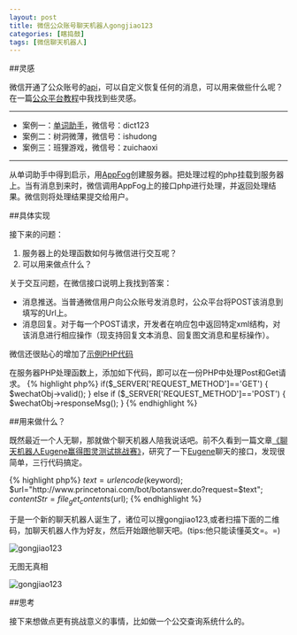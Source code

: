 ```yaml
---
layout: post
title: 微信公众账号聊天机器人gongjiao123
categories: [瞎捣鼓]
tags: [微信聊天机器人]
---
```

##灵感

微信开通了公众账号的[api](http://mp.weixin.qq.com/cgi-bin/loginpage?t=wxm-login&lang=zh_CN)，可以自定义恢复任何的消息，可以用来做些什么呢？在一篇[公众平台教程](http://wenku.baidu.com/view/eefa77c3bb4cf7ec4afed0d4.html)中我找到些灵感。

---

- 案例一：[单词助手](http://www.hijava.org/2012/11/dict123/)，微信号：dict123
- 案例二：树洞微薄，微信号：ishudong
- 案例三：班狸游戏，微信号：zuichaoxi

---

从单词助手中得到启示，用[AppFog](https://www.appfog.com/)创建服务器。把处理过程的php挂载到服务器上。当有消息到来时，微信调用AppFog上的接口php进行处理，并返回处理结果。微信则将处理结果提交给用户。

##具体实现

接下来的问题：

1. 服务器上的处理函数如何与微信进行交互呢？
1. 可以用来做点什么？

关于交互问题，在微信接口说明上我找到答案：

- 消息推送。当普通微信用户向公众账号发消息时，公众平台将POST该消息到填写的Url上。
- 消息回复。对于每一个POST请求，开发者在响应包中返回特定xml结构，对该消息进行相应操作（现支持回复文本消息、回复图文消息和星标操作）。

微信还很贴心的增加了[示例PHP代码](http://mp.weixin.qq.com/mpres/htmledition/res/wx_sample.zip)

在服务器PHP处理函数上，添加如下代码，即可以在一份PHP中处理Post和Get请求。
{% highlight php%}
	if($_SERVER['REQUEST_METHOD']=='GET')
	{
		$wechatObj->valid();
	}
	else if ($_SERVER['REQUEST_METHOD']=='POST')
	{	
		$wechatObj->responseMsg();
	}
{% endhighlight %}

##用来做什么？

既然最近一个人无聊，那就做个聊天机器人陪我说话吧。前不久看到一篇文章[《聊天机器人Eugene赢得图灵测试挑战赛》](http://www.cnbeta.com/articles/194381.htm)，研究了一下[Eugene](http://www.princetonai.com/bot/bot.jsp)聊天的接口，发现很简单，三行代码搞定。

{% highlight php%} 
	$text = urlencode($keyword);
	$url="http://www.princetonai.com/bot/botanswer.do?request=$text";
	$contentStr = file_get_contents($url);
{% endhighlight %}

于是一个新的聊天机器人诞生了，诸位可以搜gongjiao123,或者扫描下面的二维码，加聊天机器人作为好友，然后开始跟他聊天吧。(tips:他只能读懂英文=。=)

![gongjiao123](http://i.imgur.com/eoibx.jpg)

无图无真相

![gongjiao123](http://i.imgur.com/kwaWA.png)

##思考

接下来想做点更有挑战意义的事情，比如做一个公交查询系统什么的。





  
  
  
  
  
  
  
  

